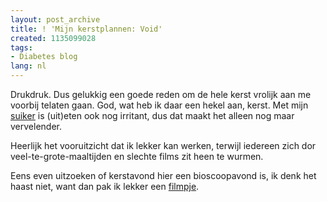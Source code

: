```yaml
---
layout: post_archive
title: ! 'Mijn kerstplannen: Void'
created: 1135099028
tags:
- Diabetes blog
lang: nl
---
```

Drukdruk. Dus gelukkig een goede reden om de hele kerst vrolijk aan me voorbij telaten gaan. God, wat heb ik daar een hekel aan, kerst. Met mijn [suiker](/taxonomy/term/22) is (uit)eten ook nog irritant, dus dat maakt het alleen nog maar vervelender.

Heerlijk het vooruitzicht dat ik lekker kan werken, terwijl iedereen zich dor veel-te-grote-maaltijden en slechte films zit heen te wurmen.

Eens even uitzoeken of kerstavond hier een bioscoopavond is, ik denk het haast niet, want dan pak ik lekker een [filmpje](http://imdb.com/title/tt0363771/). 
